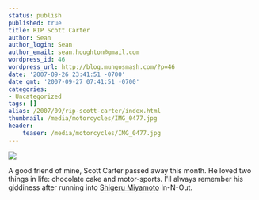 ```yaml
---
status: publish
published: true
title: RIP Scott Carter
author: Sean
author_login: Sean
author_email: sean.houghton@gmail.com
wordpress_id: 46
wordpress_url: http://blog.mungosmash.com/?p=46
date: '2007-09-26 23:41:51 -0700'
date_gmt: '2007-09-27 07:41:51 -0700'
categories:
- Uncategorized
tags: []
alias: /2007/09/rip-scott-carter/index.html
thumbnail: /media/motorcycles/IMG_0477.jpg
header:
    teaser: /media/motorcycles/IMG_0477.jpg
---
```


![]({{site.url_root}}/media/motorcycles/IMG_0477.jpg)

A good friend of mine, Scott Carter passed away this month.  He loved two things in life: chocolate cake and motor-sports.  I'll always remember his giddiness after running into [Shigeru Miyamoto](http://en.wikipedia.org/wiki/Shigeru_Miyamoto) In-N-Out.

